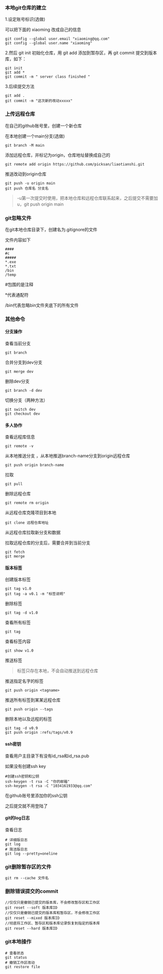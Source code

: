### 本地git仓库的建立

1.设定账号标识(选做)

可以把下面的 xiaoming 改成自己的信息

```
git config --global user.email "xiaoming@qq.com"
git config --global user.name "xiaoming"
```

2.然后 git init 初始化仓库，用 git add 添加到暂存区，再 git commit 提交到版本库，如下：

```
git init
git add *
git commit -m " server class finished "
```

3.后续提交方法

```
git add .
git commit -m "这次新的改动xxxxx"
```

### 上传远程仓库

在自己的github账号里，创建一个新仓库

在本地创建一个main分支(选做)

```
git branch -M main
```

添加远程仓库，并标记为origin，仓库地址替换成自己的

```
git remote add origin https://github.com/picksan/liaotianshi.git
```

推送改动到origin仓库

```
git push -u origin main
git push 仓库名 分支名
```

> -u第一次提交时使用，把本地仓库和远程仓库联系起来，之后提交不需要加u，git push origin main

### git忽略文件

在git本地仓库目录下，创建名为.gitignore的文件

文件内容如下

```
####
#c
#####
*.exe
*.txt
/bin
/temp
```

#包围的是注释

*代表通配符

/bin代表忽略bin文件夹底下的所有文件

### 其他命令

#### 分支操作

查看当前分支

```
git branch
```

合并分支到dev分支

```
git merge dev
```

删除dev分支

```
git branch -d dev
```

切换分支（两种方法）

```
git switch dev
git checkout dev
```

#### 多人协作

查看远程库信息 

```
git remote -v
```

从本地推送分支 ，从本地推送branch-name分支到origin远程仓库

```
git push origin branch-name
```

拉取

```
git pull
```

删除远程仓库

```
git remote rm origin
```

从远程仓库克隆项目到本地

```
git clone 远程仓库地址
```

从远程仓库拉取新分支和数据

拉取远程仓库的分支后，需要合并到当前分支

```
git fetch
git merge
```



#### 版本标签

创建版本标签

```
git tag v1.0
git tag -a v0.1 -m "标签说明"
```

删除标签

```
git tag -d v1.0
```

查看所有标签

```
git tag
```

查看标签内容

```
git show v1.0
```

推送标签

> 标签只存在本地，不会自动推送到远程仓库

推送指定名字的标签

```
git push origin <tagname>
```

推送所有标签到某某远程仓库

```
git push origin --tags
```

删除本地以及远程的标签

```
git tag -d v0.9
git push origin :refs/tags/v0.9
```

#### ssh密钥

查看用户主目录下有没有id_rsa和id_rsa.pub

如果没有创建ssh key

```
#创建ssh密钥和公钥
ssh-keygen -t rsa -C "你的邮箱"
ssh-keygen -t rsa -C "1034161933@qq.com"
```

在github账号里添加你的ssh公钥

之后提交就不用登陆了

#### git的log日志

查看日志

```
# 详细版日志
git log
# 简洁版日志
git log --pretty=oneline
```

### git删除暂存区的文件

```
git rm --cache 文件名
```

### 删除错误提交的commit

```
//仅仅只是撤销已提交的版本库，不会修改暂存区和工作区
git reset --soft 版本库ID
//仅仅只是撤销已提交的版本库和暂存区，不会修改工作区
git reset --mixed 版本库ID
//彻底将工作区、暂存区和版本库记录恢复到指定的版本库
git reset --hard 版本库ID
```

### git本地操作

```
# 查看状态
git status
# 撤销工作区改动
git restore file
```

